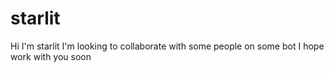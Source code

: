 # starlit
Hi I'm starlit I'm looking to collaborate with some people on some bot I hope work with you soon
